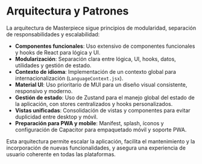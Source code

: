# Arquitectura y Patrones

La arquitectura de Masterpiece sigue principios de modularidad, separación de responsabilidades y escalabilidad:

- **Componentes funcionales**: Uso extensivo de componentes funcionales y hooks de React para lógica y UI.
- **Modularización**: Separación clara entre lógica, UI, hooks, datos, utilidades y gestión de estado.
- **Contexto de idioma**: Implementación de un contexto global para internacionalización (`LanguageContext.jsx`).
- **Material UI**: Uso prioritario de MUI para un diseño visual consistente, responsivo y moderno.
- **Gestión de estado**: Uso de Zustand para el manejo global del estado de la aplicación, con stores centralizados y hooks personalizados.
- **Vistas unificadas**: Consolidación de vistas y componentes para evitar duplicidad entre desktop y móvil.
- **Preparación para PWA y mobile**: Manifest, splash, íconos y configuración de Capacitor para empaquetado móvil y soporte PWA.

Esta arquitectura permite escalar la aplicación, facilita el mantenimiento y la incorporación de nuevas funcionalidades, y asegura una experiencia de usuario coherente en todas las plataformas.
